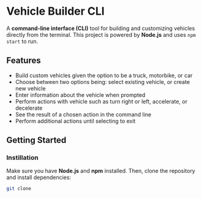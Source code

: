 # Vehicle Builder CLI 

A **command-line interface (CLI)** tool for building and customizing vehicles directly from the terminal. This project is powered by **Node.js** and uses `npm start` to run.

## Features
- Build custom vehicles given the option to be a truck, motorbike, or car
- Choose between two options being: select existing vehicle, or create new vehicle
- Enter information about the vehicle when prompted
- Perform actions with vehicle such as turn right or left, accelerate, or decelerate 
- See the result of a chosen action in the command line
- Perform additional actions until selecting to exit

## Getting Started 

### Instillation 
Make sure you have **Node.js** and **npm** installed. Then, clone the repository and install dependencies: 

```sh
git clone 